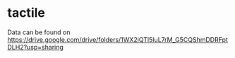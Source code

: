 # tactile

Data can be found on https://drive.google.com/drive/folders/1WX2iQTl5IuL7rM_G5CQShmDDRFptDLH2?usp=sharing
